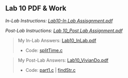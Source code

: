 ## Lab 10 PDF & Work

*In-Lab Instructions: [Lab10-In Lab Assisgnment.pdf](https://github.com/odnaiviv/CSC3320/blob/main/Labs/Lab%2010/Lab10-In%20Lab%20Assisgnment.pdf)*

*Post-Lab Instructions: [Lab 10_Post Lab Assignment.pdf](https://github.com/odnaiviv/CSC3320/blob/main/Labs/Lab%2010/Lab%2010_Post%20Lab%20Assignment.pdf)*

>My In-Lab Answers: [Lab10_InLab.pdf](https://github.com/odnaiviv/CSC3320/blob/main/Labs/Lab%2010/Lab10_InLab.pdf)
>* Code: [splitTime.c](https://github.com/odnaiviv/CSC3320/blob/main/Labs/Lab%2010/splitTime.c)

>My Post-Lab Answers: [Lab10_VivianDo.pdf](https://github.com/odnaiviv/CSC3320/blob/main/Labs/Lab%2010/Lab10_VivianDo.pdf)
>* Code: [part1.c](https://github.com/odnaiviv/CSC3320/blob/main/Labs/Lab%2010/part1.c) | [findStr.c](https://github.com/odnaiviv/CSC3320/blob/main/Labs/Lab%2010/findStr.c)
